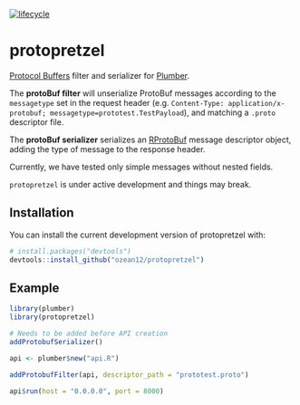[![lifecycle](https://img.shields.io/badge/lifecycle-experimental-orange.svg)](https://www.tidyverse.org/lifecycle/#experimental)

# protopretzel

[Protocol Buffers](https://developers.google.com/protocol-buffers/) filter and 
serializer for [Plumber](https://www.rplumber.io/).

The **protoBuf filter** will unserialize ProtoBuf messages according
to the `messagetype` set in the request header
(e.g. `Content-Type: application/x-protobuf; messagetype=prototest.TestPayload`), 
and matching a `.proto` descriptor file.

The **protoBuf serializer** serializes an [RProtoBuf](https://github.com/eddelbuettel/rprotobuf)
message descriptor object, adding the type of message to the response header.

Currently, we have tested only simple messages without nested fields.

`protopretzel` is under active development and things may break.


## Installation

You can install the current development version of protopretzel with:

``` r
# install.packages("devtools")
devtools::install_github("ozean12/protopretzel")
```

## Example

``` r
library(plumber)
library(protopretzel)

# Needs to be added before API creation
addProtobufSerializer()

api <- plumber$new("api.R")

addProtobufFilter(api, descriptor_path = "prototest.proto")

api$run(host = "0.0.0.0", port = 8000)
```
